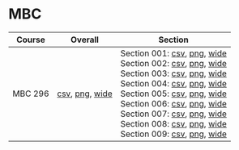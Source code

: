 # MBC

| Course | Overall | Section |
| ------ | ------- | ------- |
| MBC 296 | [csv](https://github.com/UCSD-Historical-Enrollment-Data/2025Spring/blob/main/overall/MBC%20296.csv), [png](https://raw.githubusercontent.com/UCSD-Historical-Enrollment-Data/2025Spring/main/plot_overall/MBC%20296.png), [wide](https://raw.githubusercontent.com/UCSD-Historical-Enrollment-Data/2025Spring/main/plot_overall_wide/MBC%20296.png) | Section 001: [csv](https://github.com/UCSD-Historical-Enrollment-Data/2025Spring/blob/main/section/MBC%20296_001.csv), [png](https://raw.githubusercontent.com/UCSD-Historical-Enrollment-Data/2025Spring/main/plot_section/MBC%20296_001.png), [wide](https://raw.githubusercontent.com/UCSD-Historical-Enrollment-Data/2025Spring/main/plot_section_wide/MBC%20296_001.png)<br>Section 002: [csv](https://github.com/UCSD-Historical-Enrollment-Data/2025Spring/blob/main/section/MBC%20296_002.csv), [png](https://raw.githubusercontent.com/UCSD-Historical-Enrollment-Data/2025Spring/main/plot_section/MBC%20296_002.png), [wide](https://raw.githubusercontent.com/UCSD-Historical-Enrollment-Data/2025Spring/main/plot_section_wide/MBC%20296_002.png)<br>Section 003: [csv](https://github.com/UCSD-Historical-Enrollment-Data/2025Spring/blob/main/section/MBC%20296_003.csv), [png](https://raw.githubusercontent.com/UCSD-Historical-Enrollment-Data/2025Spring/main/plot_section/MBC%20296_003.png), [wide](https://raw.githubusercontent.com/UCSD-Historical-Enrollment-Data/2025Spring/main/plot_section_wide/MBC%20296_003.png)<br>Section 004: [csv](https://github.com/UCSD-Historical-Enrollment-Data/2025Spring/blob/main/section/MBC%20296_004.csv), [png](https://raw.githubusercontent.com/UCSD-Historical-Enrollment-Data/2025Spring/main/plot_section/MBC%20296_004.png), [wide](https://raw.githubusercontent.com/UCSD-Historical-Enrollment-Data/2025Spring/main/plot_section_wide/MBC%20296_004.png)<br>Section 005: [csv](https://github.com/UCSD-Historical-Enrollment-Data/2025Spring/blob/main/section/MBC%20296_005.csv), [png](https://raw.githubusercontent.com/UCSD-Historical-Enrollment-Data/2025Spring/main/plot_section/MBC%20296_005.png), [wide](https://raw.githubusercontent.com/UCSD-Historical-Enrollment-Data/2025Spring/main/plot_section_wide/MBC%20296_005.png)<br>Section 006: [csv](https://github.com/UCSD-Historical-Enrollment-Data/2025Spring/blob/main/section/MBC%20296_006.csv), [png](https://raw.githubusercontent.com/UCSD-Historical-Enrollment-Data/2025Spring/main/plot_section/MBC%20296_006.png), [wide](https://raw.githubusercontent.com/UCSD-Historical-Enrollment-Data/2025Spring/main/plot_section_wide/MBC%20296_006.png)<br>Section 007: [csv](https://github.com/UCSD-Historical-Enrollment-Data/2025Spring/blob/main/section/MBC%20296_007.csv), [png](https://raw.githubusercontent.com/UCSD-Historical-Enrollment-Data/2025Spring/main/plot_section/MBC%20296_007.png), [wide](https://raw.githubusercontent.com/UCSD-Historical-Enrollment-Data/2025Spring/main/plot_section_wide/MBC%20296_007.png)<br>Section 008: [csv](https://github.com/UCSD-Historical-Enrollment-Data/2025Spring/blob/main/section/MBC%20296_008.csv), [png](https://raw.githubusercontent.com/UCSD-Historical-Enrollment-Data/2025Spring/main/plot_section/MBC%20296_008.png), [wide](https://raw.githubusercontent.com/UCSD-Historical-Enrollment-Data/2025Spring/main/plot_section_wide/MBC%20296_008.png)<br>Section 009: [csv](https://github.com/UCSD-Historical-Enrollment-Data/2025Spring/blob/main/section/MBC%20296_009.csv), [png](https://raw.githubusercontent.com/UCSD-Historical-Enrollment-Data/2025Spring/main/plot_section/MBC%20296_009.png), [wide](https://raw.githubusercontent.com/UCSD-Historical-Enrollment-Data/2025Spring/main/plot_section_wide/MBC%20296_009.png) |
